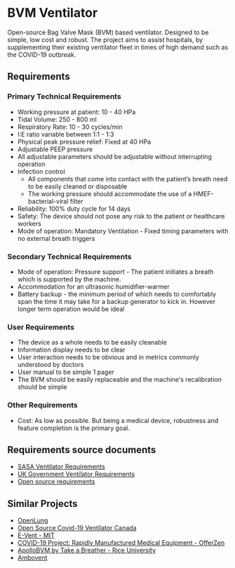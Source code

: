 # BVM Ventilator
Open-source Bag Valve Mask (BVM) based ventilator. Designed to be simple, low cost and robust. The project aims to assist hospitals, by supplementing their existing ventilator fleet in times of high demand such as the COVID-19 outbreak.

## Requirements
### Primary Technical Requirements
* Working pressure at patient: 10 - 40 HPa
* Tidal Volume: 250 - 800 ml
* Respiratory Rate: 10 - 30 cycles/min
* I:E ratio variable between 1:1 - 1:3
* Physical peak pressure relief: Fixed at 40 HPa
* Adjustable PEEP pressure
* All adjustable parameters should be adjustable without interrupting operation
* Infection control
  * All components that come into contact with the patient’s breath need to be easily cleaned or disposable
  * The working pressure should accommodate the use of a HMEF-bacterial-viral filter
* Reliability: 100% duty cycle for 14 days
* Safety: The device should not pose any risk to the patient or healthcare workers
* Mode of operation: Mandatory Ventilation - Fixed timing parameters with no external breath triggers

### Secondary Technical Requirements
* Mode of operation: Pressure support - The patient initiates a breath which is supported by the machine.
* Accommodation for an ultrasonic humidifier-warmer
* Battery backup - the minimum period of which needs to comfortably span the time it may take for a backup generator to kick in. However longer term operation would be ideal

### User Requirements
* The device as a whole needs to be easily cleanable
* Information display needs to be clear
* User interaction needs to be obvious and in metrics commonly understood by doctors
* User manual to be simple 1 pager
* The BVM should be easily replaceable and the machine's recalibration should be simple

### Other Requirements
* Cost: As low as possible. But being a medical device, robustness and feature completion is the primary goal.

## Requirements source documents
* [SASA Ventilator Requirements](https://drive.google.com/file/d/1E5HM6Y5oINCTi7c1G11EO2v6UM-miFut/view?usp=sharing)
* [UK Government Ventilator Requirements ](https://www.gov.uk/government/publications/coronavirus-covid-19-ventilator-supply-specification/rapidly-manufactured-ventilator-system-specification)
* [Open source requirements](https://docs.google.com/document/d/1FNPwrQjB1qW1330s5-S_-VB0vDHajMWKieJRjINCNeE/edit?fbclid=IwAR3ugu1SGMsacwKi6ycAKJFOMduInSO4WVM8rgmC4CgMJY6cKaGBNR14mpM)

## Similar Projects
* [OpenLung](https://gitlab.com/TrevorSmale/OSV-OpenLung/-/tree/master)
* [Open Source Covid-19 Ventilator Canada](https://open-source-covid-19-ventilator-canada.mn.co/)
* [E-Vent - MIT](https://e-vent.mit.edu/)
* [COVID-19 Project: Rapidly Manufactured Medical Equipment - OfferZen](https://www.offerzen.com/blog/covid-19-project-rapidly-manufactured-medical-equipment)
* [ApolloBVM by Take a Breather - Rice University](https://news.rice.edu/2020/03/27/ventilator-costing-less-than-300-developed-by-rice-university-and-metric-technologies/)
* [Ambovent](https://github.com/AmboVent/AmboVent)
